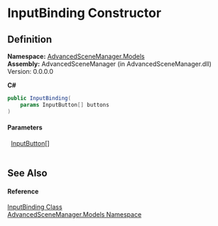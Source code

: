 # InputBinding Constructor




## Definition
**Namespace:** <a href="N_AdvancedSceneManager_Models.md">AdvancedSceneManager.Models</a>  
**Assembly:** AdvancedSceneManager (in AdvancedSceneManager.dll) Version: 0.0.0.0

**C#**
``` C#
public InputBinding(
	params InputButton[] buttons
)
```



#### Parameters
<dl><dt>  <a href="T_AdvancedSceneManager_Models_InputButton.md">InputButton</a>[]</dt><dd> </dd></dl>

## See Also


#### Reference
<a href="T_AdvancedSceneManager_Models_InputBinding.md">InputBinding Class</a>  
<a href="N_AdvancedSceneManager_Models.md">AdvancedSceneManager.Models Namespace</a>  
